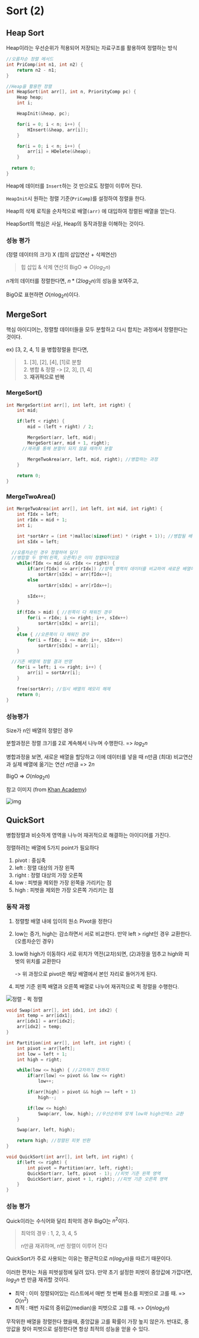 # Sort (2)

## Heap Sort

Heap이라는 우선순위가 적용되어 저장되는 자료구조를 활용하여 정렬하는 방식

```C
//오름차순 정렬 메서드
int PriComp(int n1, int n2) {
    return n2 - n1;
}

//Heap을 활용한 정렬
int HeapSort(int arr[], int n, PriorityComp pc) {
    Heap heap;
    int i;

    HeapInit(&heap, pc);

    for(i = 0; i < n; i++) {
        HInsert(&heap, arr[i]);
    }

    for(i = 0; i < n; i++) {
        arr[i] = HDelete(&heap);
    }
  
  return 0;
}
```

Heap에 데이터를 `Insert`하는 것 만으로도 정렬이 이루어 진다. 

`HeapInit`시 원하는 정렬 기준(`PriComp`)를 설정하여 정렬을 한다.

Heap의 삭제 로직을 순차적으로 배열`(arr)` 에 대입하여 정렬된 배열을 얻는다.

HeapSort의 핵심은 사실, Heap의 동작과정을 이해하는 것이다.



### 성능 평가

(정렬 데이터의 크기) X  (힙의 삽입연산 + 삭제연산)

>힙 삽입 & 삭제 연산의 BigO => $O(log_2n)$

$n$개의 데이터를 정렬한다면, $n * (2log_2n)$의 성능을 보여주고,

BigO로 표현하면 $O(n\log_2n)$이다.



## MergeSort

핵심 아이디어는, 정렬할 데이터들을 모두 분할하고 다시 합치는 과정에서 정렬한다는 것이다.

ex) [3, 2, 4, 1] 을 병합정렬을 한다면, 

> 1. [3], [2], [4], [1]로 분할
> 2. 병합 & 정렬 -> [2, 3], [1, 4]
> 3. **재귀적으로 반복**

### MergeSort()

```C
int MergeSort(int arr[], int left, int right) {
    int mid;

    if(left < right) {
        mid = (left + right) / 2;

        MergeSort(arr, left, mid);
        MergeSort(arr, mid + 1, right);
      //재귀를 통해 분할이 되지 않을 때까지 분할

        MergeTwoArea(arr, left, mid, right); //병합하는 과정
    }
  
  	return 0;
}
```

### MergeTwoArea()

```C
int MergeTwoArea(int arr[], int left, int mid, int right) {
    int fIdx = left;
    int rIdx = mid + 1;
    int i;

    int *sortArr = (int *)malloc(sizeof(int) * (right + 1)); //병합될 배열 할당
    int sIdx = left;

  //오름차순인 경우 정렬하여 담기
  //병합할 두 영역(왼쪽, 오른쪽)은 이미 정렬되어있음
    while(fIdx <= mid && rIdx <= right) {
        if(arr[fIdx] <= arr[rIdx]) //양쪽 영역의 데이터를 비교하여 새로운 배열에 정렬기준으로 저장
            sortArr[sIdx] = arr[fIdx++];
        else
            sortArr[sIdx] = arr[rIdx++];

        sIdx++;
    }

    if(fIdx > mid) { //왼쪽이 다 채워진 경우
        for(i = rIdx; i <= right; i++, sIdx++)
            sortArr[sIdx] = arr[i];
    }
    else { //오른쪽이 다 채워진 경우
        for(i = fIdx; i <= mid; i++, sIdx++)
            sortArr[sIdx] = arr[i];
    }

  //기존 배열에 정렬 결과 반영
    for(i = left; i <= right; i++) {
        arr[i] = sortArr[i];
    }

    free(sortArr); //임시 배열의 메모리 해제
    return 0;
}
```



### 성능평가

Size가 n인 배열의 정렬인 경우

분할과정은 정렬 크기를 2로 계속해서 나누며 수행한다. => $log_2n$

병합과정을 보면, 새로운 배열을 할당하고 이에 데이터를 넣을 때 n만큼 (최대) 비교연산과 실제 배열에 옮기는 연산 $n$만큼  => $2n$

BigO => $O(nlog_2n)$



참고 이미지 (from [Khan Academy](https://ko.khanacademy.org/computing/computer-science/algorithms/merge-sort/a/overview-of-merge-sort))

![img](https://cdn.kastatic.org/ka-perseus-images/ace963383bea8d154f6abd1322a06a73b56b4628.png)



## QuickSort

병합정렬과 비슷하게 영역을 나누어 재귀적으로 해결하는 아이디어를 가진다.

정렬하려는 배열에 5가지 point가 필요하다

1. pivot : 중심축
2. left : 정렬 대상의 가장 왼쪽
3. right : 정렬 대상의 가장 오른쪽
4. low : 피벗을 제외한 가장 왼쪽을 가리키는 점
5. high : 피벗을 제외한 가장 오른쪽 가리키는 점

### 동작 과정

1. 정렬할 배열 내에 임이의 원소 Pivot을 정한다

2. low는 증가, high는 감소하면서 서로 비교한다. 만약 left > right인 경우 교환한다. (오름차순인 경우)

3. low와 high가 이동하다 서로 위치가 역전(교차)되면, (2)과정을 멈추고 high와 피벗의 위치를 교환한다

   -> 위 과정으로 pivot은 해당 배열에서 본인 자리로 들어가게 된다.

4. 피벗 기준 왼쪽 배열과 오른쪽 배열로 나누어 재귀적으로 퀵 정렬을 수행한다.

![정렬 - 퀵 정렬](https://t1.daumcdn.net/cfile/tistory/271D2B3354545F7A13)

```C
void Swap(int arr[], int idx1, int idx2) {
    int temp = arr[idx1];
    arr[idx1] = arr[idx2];
    arr[idx2] = temp;
}

int Partition(int arr[], int left, int right) {
    int pivot = arr[left];
    int low = left + 1;
    int high = right;

    while(low <= high) { //교차하기 전까지
        if(arr[low] <= pivot && low <= right)
            low++;

        if(arr[high] > pivot && high >= left + 1)
            high--;

        if(low <= high)
            Swap(arr, low, high); //우선순위에 맞게 low와 high인덱스 교환
    }

    Swap(arr, left, high);

    return high; //정렬된 피봇 반환
}

void QuickSort(int arr[], int left, int right) {
    if(left <= right) {
        int pivot = Partition(arr, left, right);
        QuickSort(arr, left, pivot - 1); //피벗 기준 왼쪽 영역
        QuickSort(arr, pivot + 1, right); //피벗 기준 오른쪽 영역
    }
}
```



### 성능 평가

Quick이라는 수식어와 달리 최악의 경우 BigO는 $n^2$이다.

>최악의 경우 : 1, 2, 3, 4, 5
>
>n만큼 재귀하며, n번 정렬이 이루어 진다

QuickSort가 주로 사용되는 이유는 평균적으로 $n(log_2n)$을 따르기 때문이다.

이러한 편차는 처음 피벗설정에 달려 있다.
만약 초기 설정한 피벗이 중앙값에 가깝다면, $log_2n$ 번 만큼 재귀할 것이다.

- 최악 : 이미 정렬되어있는 리스트에서 매번 첫 번째 원소를 피벗으로 고를 때. => $O(n^2)$
- 최적 : 매번 자료의 중위값(median)을 피벗으로 고를 때. =>  $O(n log_2 n)$ 

무작위한 배열을 정렬한다 했을때, 중앙값을 고를 확률이 가장 높지 않은가. 반대로, 중앙값을 찾아 피벗으로 설정한다면 항상 최적의 성능을 얻을 수 있다.